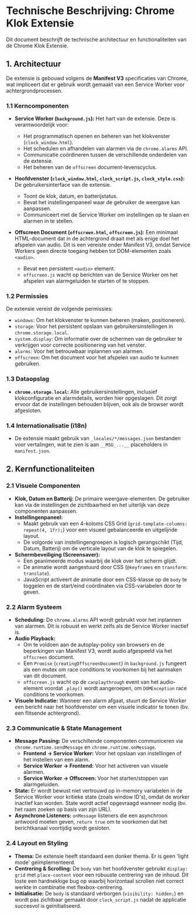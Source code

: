 # Technische Beschrijving: Chrome Klok Extensie

Dit document beschrijft de technische architectuur en functionaliteiten van de Chrome Klok Extensie.

## 1. Architectuur

De extensie is gebouwd volgens de **Manifest V3** specificaties van Chrome, wat impliceert dat er gebruik wordt gemaakt van een Service Worker voor achtergrondprocessen.

### 1.1 Kerncomponenten

- **Service Worker (`background.js`):** Het hart van de extensie. Deze is verantwoordelijk voor:
    - Het programmatisch openen en beheren van het klokvenster (`clock_window.html`).
    - Het schedulen en afhandelen van alarmen via de `chrome.alarms` API.
    - Communicatie coördineren tussen de verschillende onderdelen van de extensie.
    - Het beheren van de `offscreen` document-levenscyclus.

- **Hoofdvenster (`clock_window.html`, `clock_script.js`, `clock_style.css`):** De gebruikersinterface van de extensie.
    - Toont de klok, datum, en batterijstatus.
    - Bevat het instellingenpaneel waar de gebruiker de weergave kan aanpassen.
    - Communiceert met de Service Worker om instellingen op te slaan en alarmen in te stellen.

- **Offscreen Document (`offscreen.html`, `offscreen.js`):** Een minimaal HTML-document dat in de achtergrond draait met als enige doel het afspelen van audio. Dit is een vereiste onder Manifest V3, omdat Service Workers geen directe toegang hebben tot DOM-elementen zoals `<audio>`.
    - Bevat een persistent `<audio>` element.
    - `offscreen.js` wacht op berichten van de Service Worker om het afspelen van alarmgeluiden te starten of te stoppen.

### 1.2 Permissies

De extensie vereist de volgende permissies:
- `windows`: Om het klokvenster te kunnen beheren (maken, positioneren).
- `storage`: Voor het persistent opslaan van gebruikersinstellingen in `chrome.storage.local`.
- `system.display`: Om informatie over de schermen van de gebruiker te verkrijgen voor correcte positionering van het venster.
- `alarms`: Voor het betrouwbaar inplannen van alarmen.
- `offscreen`: Om het document voor het afspelen van audio te kunnen gebruiken.

### 1.3 Dataopslag

- **`chrome.storage.local`:** Alle gebruikersinstellingen, inclusief klokconfiguratie en alarmdetails, worden hier opgeslagen. Dit zorgt ervoor dat de instellingen behouden blijven, ook als de browser wordt afgesloten.

### 1.4 Internationalisatie (i18n)

- De extensie maakt gebruik van `_locales/*/messages.json` bestanden voor vertalingen, wat te zien is aan `__MSG_...__` placeholders in `manifest.json`.

## 2. Kernfunctionaliteiten

### 2.1 Visuele Componenten

- **Klok, Datum en Batterij:** De primaire weergave-elementen. De gebruiker kan via de instellingen de zichtbaarheid en het uiterlijk van deze componenten aanpassen.
- **Instellingenpaneel:**
    - Maakt gebruik van een 4-koloms CSS Grid (`grid-template-columns: repeat(4, 1fr);`) voor een visueel gebalanceerde en uitgelijnde layout.
    - De volgorde van instellingengroepen is logisch gerangschikt (Tijd, Datum, Batterij) om de verticale layout van de klok te spiegelen.
- **Schermbeveiliging (Screensaver):**
    - Een geanimeerde modus waarbij de klok over het scherm glijdt.
    - De animatie wordt aangestuurd door CSS (`@keyframes` en `transform: translate`).
    - JavaScript activeert de animatie door een CSS-klasse op de `body` te toggelen en de start/eind coördinaten via CSS-variabelen door te geven.

### 2.2 Alarm Systeem

- **Scheduling:** De `chrome.alarms` API wordt gebruikt voor het inplannen van alarmen. Dit is robuust en werkt zelfs als de Service Worker inactief is.
- **Audio Playback:**
    - Om te voldoen aan de autoplay-policy van browsers en de beperkingen van Manifest V3, wordt audio afgespeeld via het `offscreen` document.
    - Een `Promise` (`creatingOffscreenDocument`) in `background.js` fungeert als een mutex om race conditions te voorkomen bij het aanmaken van dit document.
    - `offscreen.js` wacht op de `canplaythrough` event van het audio-element voordat `.play()` wordt aangeroepen, om `DOMException` race conditions te voorkomen.
- **Visuele Indicatie:** Wanneer een alarm afgaat, stuurt de Service Worker een bericht naar het hoofdvenster om een visuele indicator te tonen (bv. een flitsende achtergrond).

### 2.3 Communicatie & State Management

- **Message Passing:** De verschillende componenten communiceren via `chrome.runtime.sendMessage` en `chrome.runtime.onMessage`.
    - **Frontend -> Service Worker:** Voor het opslaan van instellingen of het instellen van een alarm.
    - **Service Worker -> Frontend:** Voor het activeren van visuele alarmen.
    - **Service Worker -> Offscreen:** Voor het starten/stoppen van alarmgeluiden.
- **State:** Er wordt bewust niet vertrouwd op in-memory variabelen in de Service Worker voor kritieke state (zoals window ID's), omdat de worker inactief kan worden. State wordt actief opgevraagd wanneer nodig (bv. het raam zoeken op basis van zijn URL).
- **Asynchrone Listeners:** `onMessage` listeners die een asynchroon antwoord moeten geven, `return true` om te voorkomen dat het berichtkanaal voortijdig wordt gesloten.

### 2.4 Layout en Styling

- **Thema:** De extensie heeft standaard een donker thema. Er is geen 'light mode' geïmplementeerd.
- **Centrering & Scrolling:** De `body` van het hoofdvenster gebruikt `display: grid` met `place-content` voor een robuuste centrering van de inhoud. Dit loste een hardnekkige bug op waarbij horizontaal scrollen niet correct werkte in combinatie met flexbox-centrering.
- **Initialisatie:** De `body` is standaard verborgen (`visibility: hidden;`) en wordt pas zichtbaar gemaakt door `clock_script.js` nadat de applicatie succesvol is geïnitialiseerd.
